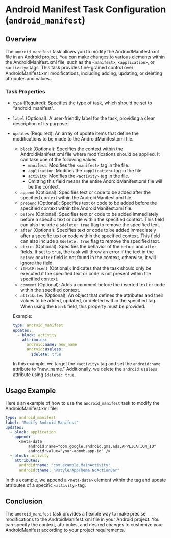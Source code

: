 Android Manifest Task Configuration (`android_manifest`)
========================================================

Overview
--------

The `android_manifest` task allows you to modify the AndroidManifest.xml file in an Android project. You can make changes to various elements within the AndroidManifest.xml file, such as the `<manifest>`, `<application>`, or `<activity>` tags. This task provides fine-grained control over AndroidManifest.xml modifications, including adding, updating, or deleting attributes and values.

### Task Properties

-   `type` (Required): Specifies the type of task, which should be set to "android_manifest".
-   `label` (Optional): A user-friendly label for the task, providing a clear description of its purpose.
-   `updates` (Required): An array of update items that define the modifications to be made to the AndroidManifest.xml file.
    -   `block` (Optional): Specifies the context within the AndroidManifest.xml file where modifications should be applied. It can take one of the following values:
        -   `manifest`: Modifies the `<manifest>` tag in the file.
        -   `application`: Modifies the `<application>` tag in the file.
        -   `activity`: Modifies the `<activity>` tag in the file.
        -   Omitting this field means the entire AndroidManifest.xml file will be the context.
    -   `append` (Optional): Specifies text or code to be added after the specified context within the AndroidManifest.xml file.
    -   `prepend` (Optional): Specifies text or code to be added before the specified context within the AndroidManifest.xml file.
    -   `before` (Optional): Specifies text or code to be added immediately before a specific text or code within the specified context. This field can also include a `$delete: true` flag to remove the specified text.
    -   `after` (Optional): Specifies text or code to be added immediately after a specific text or code within the specified context. This field can also include a `$delete: true` flag to remove the specified text.
    -   `strict` (Optional): Specifies the behavior of the `before` and `after` fields. If set to `true`, the task will throw an error if the text in the `before` or `after` field is not found in the context, otherwise, it will ignore the field.
    -   `ifNotPresent` (Optional): Indicates that the task should only be executed if the specified text or code is not present within the specified context.
    -   `comment` (Optional): Adds a comment before the inserted text or code within the specified context.
    -   `attributes` (Optional): An object that defines the attributes and their values to be added, updated, or deleted within the specified tag. When using the `block` field, this property must be provided.

      Example:
      ```yaml
      type: android_manifest
      updates:
        - block: activity
          attributes:
            android:name: new_name
            android:useless:
              $delete: true
      ```
    In this example, we target the `<activity>` tag and set the `android:name` attribute to "new_name." Additionally, we delete the `android:useless` attribute using `$delete: true`.
    
Usage Example
-------------

Here's an example of how to use the `android_manifest` task to modify the AndroidManifest.xml file:
```yaml
type: android_manifest
label: "Modify Android Manifest"
updates:
  - block: application
    append: |
      <meta-data
          android:name="com.google.android.gms.ads.APPLICATION_ID"
          android:value="your-admob-app-id" />
  - block: activity
    attributes:
      android:name: "com.example.MainActivity"
      android:theme: "@style/AppTheme.NoActionBar"
```

In this example, we append a `<meta-data>` element within the <application> tag and update attributes of a specific `<activity>` tag.

Conclusion
----------

The `android_manifest` task provides a flexible way to make precise modifications to the AndroidManifest.xml file in your Android project. You can specify the context, attributes, and desired changes to customize your AndroidManifest according to your project requirements.
